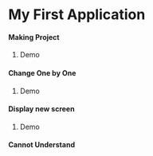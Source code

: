 # My First Application

#### Making Project
1. Demo

#### Change One by One
1. Demo

#### Display new screen
1. Demo

#### Cannot Understand
